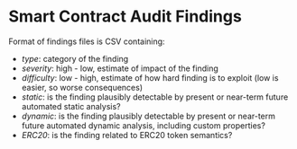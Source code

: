 # Smart Contract Audit Findings

Format of findings files is CSV containing:

- *type*: category of the finding
- *severity*: high - low, estimate of impact of the finding
- *difficulty*: low - high, estimate of how hard finding is to exploit (low is easier, so worse consequences)
- *static*: is the finding plausibly detectable by present or near-term future automated static analysis?
- *dynamic*: is the finding plausibly detectable by present or near-term future automated dynamic analysis, including custom properties?
- *ERC20*: is the finding related to ERC20 token semantics?
